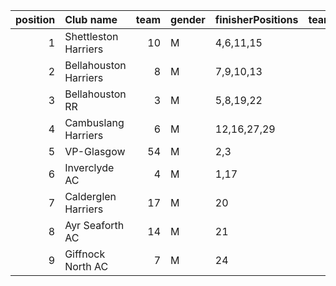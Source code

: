 |   position | Club name             |   team | gender   | finisherPositions   |   teamPoints |   penaltyPoints |   totalPoints |   totalFinishers | Website                                    |
|-----------:|:----------------------|-------:|:---------|:--------------------|-------------:|----------------:|--------------:|-----------------:|:-------------------------------------------|
|          1 | Shettleston Harriers  |     10 | M        | 4,6,11,15           |           36 |               0 |            36 |                6 | http://shettlestonharriers.org.uk/         |
|          2 | Bellahouston Harriers |      8 | M        | 7,9,10,13           |           39 |               0 |            39 |                8 | http://www.bellahoustonharriers.co.uk/     |
|          3 | Bellahouston RR       |      3 | M        | 5,8,19,22           |           54 |               0 |            54 |                6 | https://www.bellahoustonroadrunners.co.uk/ |
|          4 | Cambuslang Harriers   |      6 | M        | 12,16,27,29         |           84 |               0 |            84 |                4 | https://cambuslangharriers.org/            |
|          5 | VP-Glasgow            |     54 | M        | 2,3                 |            5 |              82 |            87 |                2 | https://www.vp-glasgow.com                 |
|          6 | Inverclyde AC         |      4 | M        | 1,17                |           18 |              82 |           100 |                2 | https://www.inverclydeac.org/              |
|          7 | Calderglen Harriers   |     17 | M        | 20                  |           20 |             123 |           143 |                1 | http://www.calderglenharriers.org.uk/      |
|          8 | Ayr Seaforth AC       |     14 | M        | 21                  |           21 |             123 |           144 |                1 | https://www.ayrseaforth.co.uk/             |
|          9 | Giffnock North AC     |      7 | M        | 24                  |           24 |             123 |           147 |                1 | https://www.giffnocknorth.co.uk/           |